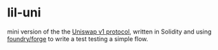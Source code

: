 # lil-uni
mini version of the the [Uniswap v1 protocol](https://github.com/Uniswap/v1-contracts/tree/master/contracts), written in Solidity and using [foundry/forge](https://github.com/foundry-rs/foundry) to write a test testing a simple flow.
